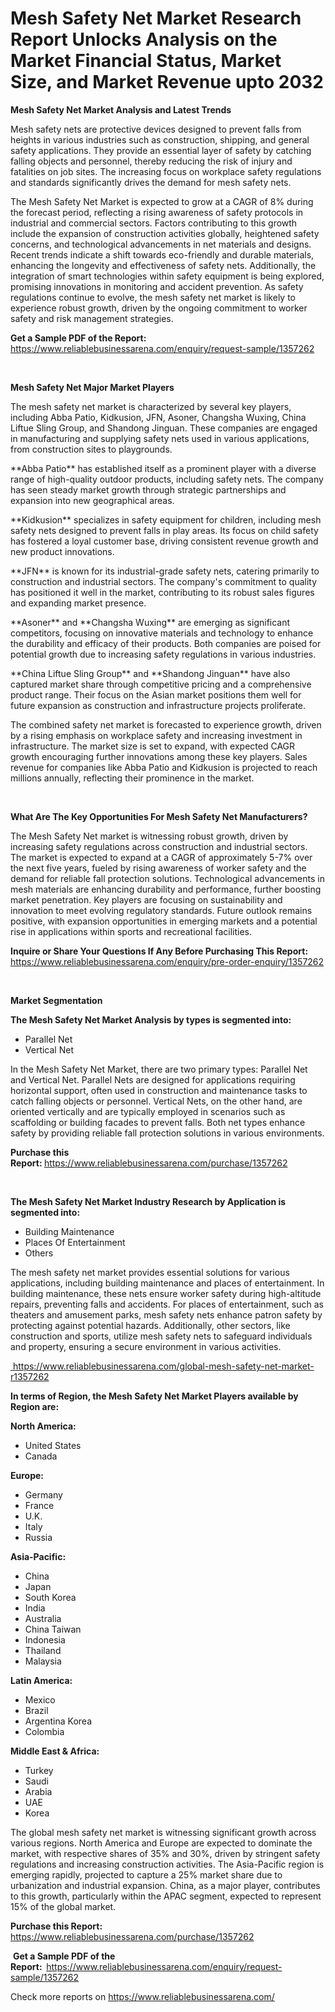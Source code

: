 <p><h1>Mesh Safety Net Market Research Report Unlocks Analysis on the Market Financial Status, Market Size, and Market Revenue upto 2032</h1></p><p><strong>Mesh Safety Net Market Analysis and Latest Trends</strong></p>
<p><p>Mesh safety nets are protective devices designed to prevent falls from heights in various industries such as construction, shipping, and general safety applications. They provide an essential layer of safety by catching falling objects and personnel, thereby reducing the risk of injury and fatalities on job sites. The increasing focus on workplace safety regulations and standards significantly drives the demand for mesh safety nets.</p><p>The Mesh Safety Net Market is expected to grow at a CAGR of 8% during the forecast period, reflecting a rising awareness of safety protocols in industrial and commercial sectors. Factors contributing to this growth include the expansion of construction activities globally, heightened safety concerns, and technological advancements in net materials and designs. Recent trends indicate a shift towards eco-friendly and durable materials, enhancing the longevity and effectiveness of safety nets. Additionally, the integration of smart technologies within safety equipment is being explored, promising innovations in monitoring and accident prevention. As safety regulations continue to evolve, the mesh safety net market is likely to experience robust growth, driven by the ongoing commitment to worker safety and risk management strategies.</p></p>
<p><strong>Get a Sample PDF of the Report:&nbsp;</strong> <a href="https://www.reliablebusinessarena.com/enquiry/request-sample/1357262?utm_campaign=3515&utm_medium=2&utm_source=Github&utm_content=ia&utm_term=31032025&utm_id=mesh-safety-net">https://www.reliablebusinessarena.com/enquiry/request-sample/1357262</a></p>
<p>&nbsp;</p>
<p><strong>Mesh Safety Net Major Market Players</strong></p>
<p><p>The mesh safety net market is characterized by several key players, including Abba Patio, Kidkusion, JFN, Asoner, Changsha Wuxing, China Liftue Sling Group, and Shandong Jinguan. These companies are engaged in manufacturing and supplying safety nets used in various applications, from construction sites to playgrounds.</p><p>**Abba Patio** has established itself as a prominent player with a diverse range of high-quality outdoor products, including safety nets. The company has seen steady market growth through strategic partnerships and expansion into new geographical areas. </p><p>**Kidkusion** specializes in safety equipment for children, including mesh safety nets designed to prevent falls in play areas. Its focus on child safety has fostered a loyal customer base, driving consistent revenue growth and new product innovations.</p><p>**JFN** is known for its industrial-grade safety nets, catering primarily to construction and industrial sectors. The company's commitment to quality has positioned it well in the market, contributing to its robust sales figures and expanding market presence.</p><p>**Asoner** and **Changsha Wuxing** are emerging as significant competitors, focusing on innovative materials and technology to enhance the durability and efficacy of their products. Both companies are poised for potential growth due to increasing safety regulations in various industries.</p><p>**China Liftue Sling Group** and **Shandong Jinguan** have also captured market share through competitive pricing and a comprehensive product range. Their focus on the Asian market positions them well for future expansion as construction and infrastructure projects proliferate.</p><p>The combined safety net market is forecasted to experience growth, driven by a rising emphasis on workplace safety and increasing investment in infrastructure. The market size is set to expand, with expected CAGR growth encouraging further innovations among these key players. Sales revenue for companies like Abba Patio and Kidkusion is projected to reach millions annually, reflecting their prominence in the market.</p></p>
<p>&nbsp;</p>
<p><strong>What Are The Key Opportunities For Mesh Safety Net Manufacturers?</strong></p>
<p><p>The Mesh Safety Net market is witnessing robust growth, driven by increasing safety regulations across construction and industrial sectors. The market is expected to expand at a CAGR of approximately 5-7% over the next five years, fueled by rising awareness of worker safety and the demand for reliable fall protection solutions. Technological advancements in mesh materials are enhancing durability and performance, further boosting market penetration. Key players are focusing on sustainability and innovation to meet evolving regulatory standards. Future outlook remains positive, with expansion opportunities in emerging markets and a potential rise in applications within sports and recreational facilities.</p></p>
<p><strong>Inquire or Share Your Questions If Any Before Purchasing This Report:</strong> <a href="https://www.reliablebusinessarena.com/enquiry/pre-order-enquiry/1357262?utm_campaign=3515&utm_medium=2&utm_source=Github&utm_content=ia&utm_term=31032025&utm_id=mesh-safety-net">https://www.reliablebusinessarena.com/enquiry/pre-order-enquiry/1357262</a></p>
<p>&nbsp;</p>
<p><strong>Market Segmentation</strong></p>
<p><strong>The Mesh Safety Net Market Analysis by types is segmented into:</strong></p>
<p><ul><li>Parallel Net</li><li>Vertical Net</li></ul></p>
<p><p>In the Mesh Safety Net Market, there are two primary types: Parallel Net and Vertical Net. Parallel Nets are designed for applications requiring horizontal support, often used in construction and maintenance tasks to catch falling objects or personnel. Vertical Nets, on the other hand, are oriented vertically and are typically employed in scenarios such as scaffolding or building facades to prevent falls. Both net types enhance safety by providing reliable fall protection solutions in various environments.</p></p>
<p><strong>Purchase this Report:&nbsp;</strong><a href="https://www.reliablebusinessarena.com/purchase/1357262?utm_campaign=3515&utm_medium=2&utm_source=Github&utm_content=ia&utm_term=31032025&utm_id=mesh-safety-net">https://www.reliablebusinessarena.com/purchase/1357262</a></p>
<p>&nbsp;</p>
<p><strong>The Mesh Safety Net Market Industry Research by Application is segmented into:</strong></p>
<p><ul><li>Building Maintenance</li><li>Places Of Entertainment</li><li>Others</li></ul></p>
<p><p>The mesh safety net market provides essential solutions for various applications, including building maintenance and places of entertainment. In building maintenance, these nets ensure worker safety during high-altitude repairs, preventing falls and accidents. For places of entertainment, such as theaters and amusement parks, mesh safety nets enhance patron safety by protecting against potential hazards. Additionally, other sectors, like construction and sports, utilize mesh safety nets to safeguard individuals and property, ensuring a secure environment in various activities.</p></p>
<p><a href="https://www.reliablebusinessarena.com/global-mesh-safety-net-market-r1357262?utm_campaign=3515&utm_medium=2&utm_source=Github&utm_content=ia&utm_term=31032025&utm_id=mesh-safety-net">&nbsp;https://www.reliablebusinessarena.com/global-mesh-safety-net-market-r1357262</a></p>
<p><strong>In terms of Region, the Mesh Safety Net Market Players available by Region are:</strong></p>
<p>
    <p> <strong> North America: </strong>
        <ul>
            <li>United States</li>
            <li>Canada</li>
        </ul>
        </p> 
    <p> <strong> Europe: </strong>
        <ul>
            <li>Germany</li>
            <li>France</li>
            <li>U.K.</li>
            <li>Italy</li>
            <li>Russia</li>
        </ul>
        </p> 
    <p> <strong> Asia-Pacific: </strong>
        <ul>
            <li>China</li>
            <li>Japan</li>
            <li>South Korea</li>
            <li>India</li>
            <li>Australia</li>
            <li>China Taiwan</li>
            <li>Indonesia</li>
            <li>Thailand</li>
            <li>Malaysia</li>
        </ul>
        </p> 
    <p> <strong> Latin America: </strong>
        <ul>
            <li>Mexico</li>
            <li>Brazil</li>
            <li>Argentina Korea</li>
            <li>Colombia</li>
        </ul>
        </p> 
    <p> <strong> Middle East & Africa: </strong>
        <ul>
            <li>Turkey</li>
            <li>Saudi</li>
            <li>Arabia</li>
            <li>UAE</li>
            <li>Korea</li>
        </ul>
    </p>
    </p>
<p><p>The global mesh safety net market is witnessing significant growth across various regions. North America and Europe are expected to dominate the market, with respective shares of 35% and 30%, driven by stringent safety regulations and increasing construction activities. The Asia-Pacific region is emerging rapidly, projected to capture a 25% market share due to urbanization and industrial expansion. China, as a major player, contributes to this growth, particularly within the APAC segment, expected to represent 15% of the global market.</p></p>
<p><strong>Purchase this Report: </strong><a href="https://www.reliablebusinessarena.com/purchase/1357262?utm_campaign=3515&utm_medium=2&utm_source=Github&utm_content=ia&utm_term=31032025&utm_id=mesh-safety-net">https://www.reliablebusinessarena.com/purchase/1357262</a></p>
<p>&nbsp;<strong>Get a Sample PDF of the Report:&nbsp;&nbsp;</strong><a href="https://www.reliablebusinessarena.com/enquiry/request-sample/1357262?utm_campaign=3515&utm_medium=2&utm_source=Github&utm_content=ia&utm_term=31032025&utm_id=mesh-safety-net">https://www.reliablebusinessarena.com/enquiry/request-sample/1357262</a></p>
<p><strong></strong></p>
<p>Check more reports on <a href="https://www.reliablebusinessarena.com/?utm_campaign=3515&utm_medium=2&utm_source=Github&utm_content=ia&utm_term=31032025&utm_id=mesh-safety-net">https://www.reliablebusinessarena.com/</a></p>